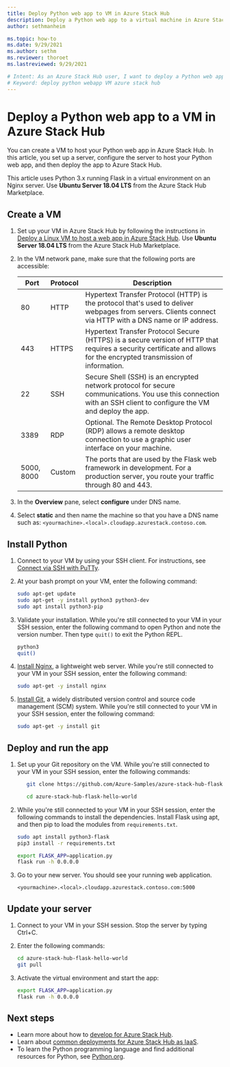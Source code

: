 ```yaml
---
title: Deploy Python web app to VM in Azure Stack Hub
description: Deploy a Python web app to a virtual machine in Azure Stack Hub.
author: sethmanheim

ms.topic: how-to
ms.date: 9/29/2021
ms.author: sethm
ms.reviewer: thoroet
ms.lastreviewed: 9/29/2021

# Intent: As an Azure Stack Hub user, I want to deploy a Python web app to a virtual machine in Azure Stack Hub.
# Keyword: deploy python webapp VM azure stack hub
---
```


# Deploy a Python web app to a VM in Azure Stack Hub

You can create a VM to host your Python web app in Azure Stack Hub. In this article, you set up a server, configure the server to host your Python web app, and then deploy the app to Azure Stack Hub.

This article uses Python 3.x running Flask in a virtual environment on an Nginx server. Use **Ubuntu Server 18.04 LTS** from the Azure Stack Hub Marketplace.
## Create a VM

1. Set up your VM in Azure Stack Hub by following the instructions in [Deploy a Linux VM to host a web app in Azure Stack Hub](azure-stack-dev-start-howto-deploy-linux.md). Use **Ubuntu Server 18.04 LTS** from the Azure Stack Hub Marketplace.

2. In the VM network pane, make sure that the following ports are accessible:

    | Port | Protocol | Description |
    | --- | --- | --- |
    | 80 | HTTP | Hypertext Transfer Protocol (HTTP) is the protocol that's used to deliver webpages from servers. Clients connect via HTTP with a DNS name or IP address. |
    | 443 | HTTPS | Hypertext Transfer Protocol Secure (HTTPS) is a secure version of HTTP that requires a security certificate and allows for the encrypted transmission of information. |
    | 22 | SSH | Secure Shell (SSH) is an encrypted network protocol for secure communications. You use this connection with an SSH client to configure the VM and deploy the app. |
    | 3389 | RDP | Optional. The Remote Desktop Protocol (RDP) allows a remote desktop connection to use a graphic user interface on your machine.   |
    | 5000, 8000 | Custom | The ports that are used by the Flask web framework in development. For a production server, you route your traffic through 80 and 443. |

3. In the **Overview** pane, select **configure** under DNS name.

4. Select **static** and then name the machine so that you have a DNS name such as: `<yourmachine>.<local>.cloudapp.azurestack.contoso.com`.

## Install Python

1. Connect to your VM by using your SSH client. For instructions, see [Connect via SSH with PuTTy](azure-stack-dev-start-howto-ssh-public-key.md#connect-with-ssh-by-using-putty).
2. At your bash prompt on your VM, enter the following command:

    ```bash  
    sudo apt-get update
    sudo apt-get -y install python3 python3-dev
    sudo apt install python3-pip
    ```

3. Validate your installation. While you're still connected to your VM in your SSH session, enter the following command to open Python and note the version number. Then type `quit()` to exit the Python REPL.

    ```bash  
    python3
    quit()
    ```

3. [Install Nginx](https://www.nginx.com/resources/wiki/), a lightweight web server. While you're still connected to your VM in your SSH session, enter the following command:

    ```bash  
    sudo apt-get -y install nginx
    ```

4. [Install Git](https://git-scm.com), a widely distributed version control and source code management (SCM) system. While you're still connected to your VM in your SSH session, enter the following command:

    ```bash  
    sudo apt-get -y install git
    ```

## Deploy and run the app

1. Set up your Git repository on the VM. While you're still connected to your VM in your SSH session, enter the following commands:

    ```bash  
       git clone https://github.com/Azure-Samples/azure-stack-hub-flask-hello-world.git
    
       cd azure-stack-hub-flask-hello-world
    ```

2. While you're still connected to your VM in your SSH session, enter the following commands to install the dependencies. Install Flask using apt, and then pip to load the modules from `requirements.txt`.

    ```bash  
    sudo apt install python3-flask
    pip3 install -r requirements.txt

    export FLASK_APP=application.py
    flask run -h 0.0.0.0
    ```

3. Go to your new server. You should see your running web application.

    ```HTTP  
    <yourmachine>.<local>.cloudapp.azurestack.contoso.com:5000
    ```

## Update your server

1. Connect to your VM in your SSH session. Stop the server by typing Ctrl+C.

2. Enter the following commands:

    ```bash  
    cd azure-stack-hub-flask-hello-world
    git pull
    ```

3. Activate the virtual environment and start the app:

    ```bash  
    export FLASK_APP=application.py
    flask run -h 0.0.0.0
    ```

## Next steps

- Learn more about how to [develop for Azure Stack Hub](azure-stack-dev-start.md).
- Learn about [common deployments for Azure Stack Hub as IaaS](azure-stack-dev-start-deploy-app.md).
- To learn the Python programming language and find additional resources for Python, see [Python.org](https://www.python.org).
